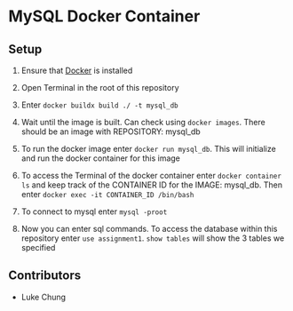 # MySQL Docker Container

## Setup

1. Ensure that [Docker](https://www.docker.com/products/docker-desktop/) is installed

2. Open Terminal in the root of this repository

3. Enter `docker buildx build ./ -t mysql_db`

4. Wait until the image is built. Can check using `docker images`. There should be an image with REPOSITORY: mysql_db

5. To run the docker image enter `docker run mysql_db`. This will initialize and run the docker container for this image

6. To access the Terminal of the docker container enter `docker container ls` and keep track of the CONTAINER ID for the IMAGE: mysql_db. Then enter `docker exec -it CONTAINER_ID /bin/bash`

7. To connect to mysql enter `mysql -proot`

8. Now you can enter sql commands. To access the database within this repository enter `use assignment1`. `show tables` will show the 3 tables we specified

## Contributors

- Luke Chung